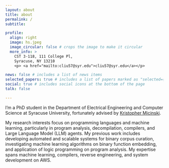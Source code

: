 ```yaml
---
layout: about
title: about
permalink: /
subtitle: 

profile:
  align: right
  image: hs.jpeg
  image_circular: false # crops the image to make it circular
  more_info: >
    CST 3-118, 111 College Pl,
    Syracuse, NY 13210
    <p> <a href="mailto:cliu57@syr.edu">cliu57@syr.edu</a></p>

news: false # includes a list of news items
selected_papers: true # includes a list of papers marked as "selected={true}"
social: true # includes social icons at the bottom of the page
talk: false

---
```


I’m a PhD student in the Department of Electrical Engineering and Computer Science at Syracuse University, fortunately advised by [Kristopher Micinski](https://kmicinski.com/).

My research interests focus on programming languages and machine learning, particularly in program analysis, decompilation, compilers, and Large Language Model (LLM) agents. My previous work includes developing automated and scalable systems for binary corpus curation, investigating machine learning algorithms on binary function embedding, and application of logic programming on program analysis. My expertise spans machine learning, compilers, reverse engineering, and system development on AWS.
